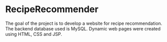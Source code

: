 # RecipeRecommender

The goal of the project is to develop a website for recipe recommendation. The backend database used is MySQL. Dynamic web pages were created using HTML, CSS and JSP.
